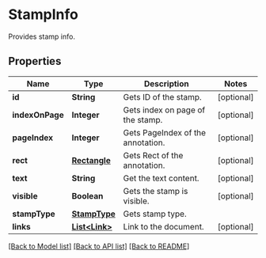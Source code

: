 ﻿
# StampInfo
Provides stamp info.

## Properties
Name | Type | Description | Notes
------------ | ------------- | ------------- | -------------
**id** | **String** | Gets ID of the stamp. | [optional]
**indexOnPage** | **Integer** | Gets index on page of the stamp. | [optional]
**pageIndex** | **Integer** | Gets PageIndex of the annotation. | [optional]
**rect** | [**Rectangle**](Rectangle.md) | Gets Rect of the annotation. | [optional]
**text** | **String** | Get the text content. | [optional]
**visible** | **Boolean** | Gets the stamp is visible. | [optional]
**stampType** | [**StampType**](StampType.md) | Gets stamp type. | 
**links** | [**List&lt;Link&gt;**](Link.md) | Link to the document. | [optional]


[[Back to Model list]](../README.md#documentation-for-models) [[Back to API list]](../README.md#documentation-for-api-endpoints) [[Back to README]](../README.md)


